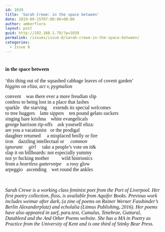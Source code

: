 ```yaml
---
id: 1039
title: 'Sarah Crewe: in the space between'
date: 2019-09-15T07:00:06+00:00
author: amberflora
layout: post
guid: http://192.168.1.79/?p=1039
permalink: /issues/issue-8/sarah-crewe-in-the-space-between/
categories:
  - Issue 8
---
```

# <span style="font-size: 12pt; font-family: georgia, palatino, serif;">in the space between</span>

<span style="font-size: 12pt; font-family: georgia, palatino, serif;">&#8216;this thing out of the squashed cabbage leaves of covent garden&#8217;</span>  
<span style="font-size: 12pt; font-family: georgia, palatino, serif;"><em>higgins on eliza, act v, pygmalion</em></span>

<span style="font-size: 12pt; font-family: georgia, palatino, serif;">convent &nbsp; &nbsp;was there ever a more freudian slip</span>  
<span style="font-size: 12pt; font-family: georgia, palatino, serif;">confess to being lost in a place that lashes</span>  
<span style="font-size: 12pt; font-family: georgia, palatino, serif;">sparkle &nbsp; the starving &nbsp; &nbsp; extends its special welcomes</span>  
<span style="font-size: 12pt; font-family: georgia, palatino, serif;">to tree huggers &nbsp; &nbsp;latte sippers &nbsp; &nbsp;ten pound gelato suckers</span>  
<span style="font-size: 12pt; font-family: georgia, palatino, serif;">singing hare krishna &nbsp; &nbsp;white evangelicals</span>  
<span style="font-size: 12pt; font-family: georgia, palatino, serif;">george harrison rip-offs &nbsp; &nbsp;ask yourself eliza:</span>  
<span style="font-size: 12pt; font-family: georgia, palatino, serif;">are you a vacationist &nbsp; or the prodigal</span>  
<span style="font-size: 12pt; font-family: georgia, palatino, serif;">daughter returned &nbsp; &nbsp; a misplaced brolly or fire</span>  
<span style="font-size: 12pt; font-family: georgia, palatino, serif;">iron &nbsp; &nbsp;dazzling intellectual or &nbsp; &nbsp; <em>common</em></span>  
<span style="font-size: 12pt; font-family: georgia, palatino, serif;"><em>ignorant &nbsp; &nbsp; girl</em> &nbsp; &nbsp; take a people’s vote on it&</span>  
<span style="font-size: 12pt; font-family: georgia, palatino, serif;">slap it on billboards: not especially yummy</span>  
<span style="font-size: 12pt; font-family: georgia, palatino, serif;">not yr fucking mother &nbsp; &nbsp; &nbsp; &nbsp; &nbsp;wild histrionics</span>  
<span style="font-size: 12pt; font-family: georgia, palatino, serif;">from a <em>heartless guttersnipe</em> &nbsp; &nbsp;a rosy glow</span>  
<span style="font-size: 12pt; font-family: georgia, palatino, serif;">arpeggio &nbsp; ascending &nbsp; &nbsp;wet round the ankles</span>

<span style="font-size: 12pt; font-family: georgia, palatino, serif;"></span>  
&nbsp;  
<span style="font-size: 12pt; font-family: georgia, palatino, serif;"><em>Sarah Crewe is a working class feminist poet from the Port of Liverpool. Her first poetry collection, floss, is available from Aquifer Books. Previous work includes weimar after dark, (a zine of poems on Rainer Werner Fassbinder&#8217;s Berlin Alexanderplatz) and echolalia (Litmus Publishing, 2016). Her poems have also appeared in zarf, para.text, Cumulus, Tenebrae, Guttural, Datableed and the And Other Poems website. She has a MA in Poetry as Practice from the University of Kent and is one third of Stinky Bear Press.</em></span>